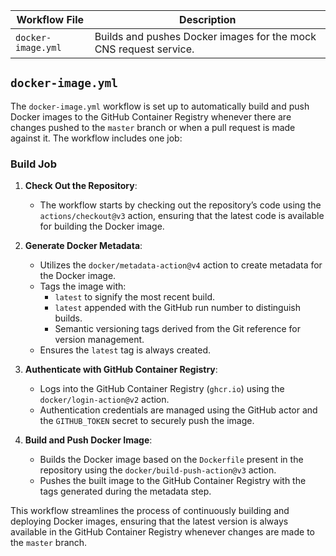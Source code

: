| **Workflow File** | **Description** |
|-------------------|-----------------|
| `docker-image.yml` |  Builds and pushes Docker images for the mock CNS request service. |

## `docker-image.yml`

The `docker-image.yml` workflow is set up to automatically build and push Docker images to the GitHub Container Registry whenever there are changes pushed to the `master` branch or when a pull request is made against it. The workflow includes one job:

### Build Job

1. **Check Out the Repository**:
   - The workflow starts by checking out the repository’s code using the `actions/checkout@v3` action, ensuring that the latest code is available for building the Docker image.

2. **Generate Docker Metadata**:
   - Utilizes the `docker/metadata-action@v4` action to create metadata for the Docker image.
   - Tags the image with:
     - `latest` to signify the most recent build.
     - `latest` appended with the GitHub run number to distinguish builds.
     - Semantic versioning tags derived from the Git reference for version management.
   - Ensures the `latest` tag is always created.

3. **Authenticate with GitHub Container Registry**:
   - Logs into the GitHub Container Registry (`ghcr.io`) using the `docker/login-action@v2` action.
   - Authentication credentials are managed using the GitHub actor and the `GITHUB_TOKEN` secret to securely push the image.

4. **Build and Push Docker Image**:
   - Builds the Docker image based on the `Dockerfile` present in the repository using the `docker/build-push-action@v3` action.
   - Pushes the built image to the GitHub Container Registry with the tags generated during the metadata step.

This workflow streamlines the process of continuously building and deploying Docker images, ensuring that the latest version is always available in the GitHub Container Registry whenever changes are made to the `master` branch.
